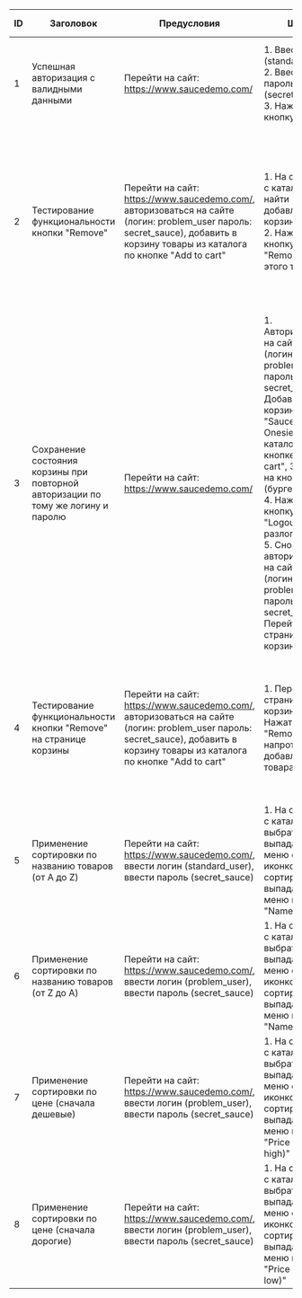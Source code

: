 | ID | Заголовок | Предусловия | Шаги | Ожидаемый результат | Реальный результат | Постусловия | Статус |
| - | - | - | - | - | - | - | - |
| 1 | Успешная авторизация с валидными данными | Перейти на сайт: https://www.saucedemo.com/ | 1. Ввести логин (standard_user) 2. Ввести пароль (secret_sauce) 3. Нажать на кнопку "Login"|После ввода логина и пароля пользователя перенаправляет на страницу с каталогом |После авторизации пользователя перенаправило на страницу с каталогом | 1. Нажать на кнопку (бургер-меню) 2. Нажать кнопку "Logout" и разлогиниться | pass |
| 2 | Тестирование функциональности кнопки "Remove" | Перейти на сайт: https://www.saucedemo.com/, авторизоваться на сайте (логин: problem_user пароль: secret_sauce), добавить в корзину товары из каталога по кнопке "Add to cart"| 1. На странице с каталогом найти добавленный в корзину товар 2. Нажать кнопку "Remove" у этого товара |Добавленный до этого товар должен исчезнуть из корзины, а кнопка должна сменить цвет на черный и поменять надпись на "Add to cart". Также счетчик товаров в иконке корзины уменьшается на 1 |После добавления товара в корзину он не убирается, кнопка не меняет надпись и цвет обратно, когда нажимаешь кнопку для удаления товара. Счетчик товаров в иконке корзины не уменьшается на 1  | 1. Удалить товары из корзины на странице корзины 2. Нажать на кнопку (бургер-меню) 3. Нажать кнопку "Logout" и разлогиниться | fail |
| 3 | Сохранение состояния корзины при повторной авторизации по тому же логину и паролю | Перейти на сайт: https://www.saucedemo.com/ |1. Авторизоваться на сайте (логин: problem_user пароль: secret_sauce) 2. Добавить в корзину товар "Sauce Labs Onesie" из каталога по кнопке "Add to cart", 3. Нажать на кнопку (бургер-меню) 4. Нажать кнопку "Logout" и разлогиниться 5. Снова авторизоваться на сайте (логин: problem_user пароль: secret_sauce) 6. Перейти на страницу с корзиной| Товар "Sauce Labs Onesie" должен остаться в корзине после повторной авторизации | Товар "Sauce Labs Onesie" остался в корзине после повторной авторизации |1. Удалить товары из корзины на странице корзины 2. Нажать на кнопку (бургер-меню) 3. Нажать кнопку "Logout" и разлогиниться | pass |
| 4 | Тестирование функциональности кнопки "Remove" на странице корзины | Перейти на сайт: https://www.saucedemo.com/, авторизоваться на сайте (логин: problem_user пароль: secret_sauce), добавить в корзину товары из каталога по кнопке "Add to cart"| 1. Перейти на страницу с корзиной 2. Нажать кнопку "Remove" напротив добавленного товара |Добавленный до этого товар должен исчезнуть из корзины, счетчик товаров в иконке корзины уменьшается на 1 | Товар удаляется после нажатия кнопки "Remove", счетчик товаров в иконке корзины уменьшается на 1  | 1. Удалить товары из корзины на странице корзины 2. Нажать на кнопку (бургер-меню) 3. Нажать кнопку "Logout" и разлогиниться | pass |
| 5 | Применение сортировки по названию товаров (от A до Z) | Перейти на сайт: https://www.saucedemo.com/,  ввести логин (standard_user), ввести пароль (secret_sauce) | 1. На странице с каталогом выбрать выпадающее меню с иконкой сортировки 2. В выпадающем меню выбрать "Name (A to Z)" |Товары в каталоге должны отсортироваться от A до Z | Товары в каталоге отсортировались от A до Z | 1. Нажать на кнопку (бургер-меню) 2. Нажать кнопку "Logout" и разлогиниться | pass |
| 6 | Применение сортировки по названию товаров (от Z до A) | Перейти на сайт: https://www.saucedemo.com/,  ввести логин (problem_user), ввести пароль (secret_sauce) | 1. На странице с каталогом выбрать выпадающее меню с иконкой сортировки 2. В выпадающем меню выбрать "Name (A to Z)" |Товары в каталоге должны отсортироваться от Z до A | Кнопка для сортировки в выпадающем меню не выбирается (не переключается), товары в каталоге не отсортировались от Z до A| 1. Нажать на кнопку (бургер-меню) 2. Нажать кнопку "Logout" и разлогиниться | fail |
| 7 | Применение сортировки по цене (сначала дешевые) | Перейти на сайт: https://www.saucedemo.com/,  ввести логин (problem_user), ввести пароль (secret_sauce) | 1. На странице с каталогом выбрать выпадающее меню с иконкой сортировки 2. В выпадающем меню выбрать "Price (low to high)" |В каталоге должны отобразиться сначала дешевые товары| Кнопка для сортировки в выпадающем меню не выбирается (не переключается), товары в каталоге не отсортировались | 1. Нажать на кнопку (бургер-меню) 2. Нажать кнопку "Logout" и разлогиниться | fail |
| 8 | Применение сортировки по цене (сначала дорогие) | Перейти на сайт: https://www.saucedemo.com/,  ввести логин (problem_user), ввести пароль (secret_sauce) | 1. На странице с каталогом выбрать выпадающее меню с иконкой сортировки 2. В выпадающем меню выбрать "Price (high to low)" |В каталоге должны отобразиться сначала дорогие товары | Кнопка для сортировки в выпадающем меню не выбирается (не переключается), товары в каталоге не отсортировались | 1. Нажать на кнопку (бургер-меню) 2. Нажать кнопку "Logout" и разлогиниться | fail |
